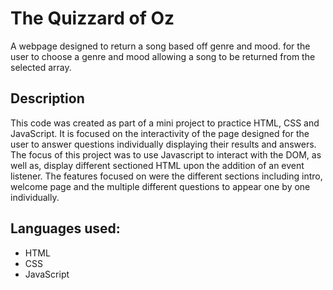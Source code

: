 # The Quizzard of Oz
A webpage designed to return a song based off genre and mood. for the user to choose a genre and mood allowing a song to be returned from the selected array.

## Description
This code was created as part of a mini project to practice HTML, CSS and JavaScript.
It is focused on the interactivity of the page designed for the user to answer questions individually displaying their results and answers.
The focus of this project was to use Javascript to interact with the DOM, as well as, display different sectioned HTML upon the addition of an event listener. 
The features focused on were the different sections including intro, welcome page and the multiple different questions to appear one by one individually. 

## Languages used:
* HTML
* CSS
* JavaScript

